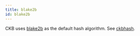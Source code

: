 ```yaml
---
title: blake2b
id: blake2b
---
```


CKB uses [blake2b](https://blake2.net/blake2.pdf) as the default hash algorithm. See [ckbhash](ckbhash.md).

